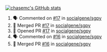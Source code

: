 [![chasemc's GitHub stats](https://github-readme-stats.vercel.app/api?username=chasemc)](https://github.com/anuraghazra/github-readme-stats)


<!--START_SECTION:activity-->
1. 🗣 Commented on [#17](https://github.com/socialgene/sgpy/issues/17) in [socialgene/sgpy](https://github.com/socialgene/sgpy)
2. 🎉 Merged PR [#17](https://github.com/socialgene/sgpy/pull/17) in [socialgene/sgpy](https://github.com/socialgene/sgpy)
3. 💪 Opened PR [#17](https://github.com/socialgene/sgpy/pull/17) in [socialgene/sgpy](https://github.com/socialgene/sgpy)
4. 🗣 Commented on [#16](https://github.com/socialgene/sgpy/issues/16) in [socialgene/sgpy](https://github.com/socialgene/sgpy)
5. 🎉 Merged PR [#16](https://github.com/socialgene/sgpy/pull/16) in [socialgene/sgpy](https://github.com/socialgene/sgpy)
<!--END_SECTION:activity-->
